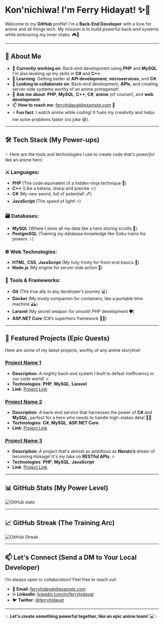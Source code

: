 # Kon'nichiwa! I'm **Ferry Hidayat**! ✨👾

Welcome to my **GitHub** profile! I'm a **Back-End Developer** with a love for anime and all things tech. My mission is to build powerful back-end systems while embracing my inner otaku. 🎮🌟

---

## 🚀 **About Me**

- 🔭 **Currently working on**: Back-end development using **PHP** and **MySQL**. I'm also leveling up my skills in **C#** and **C++**.
- 🌱 **Learning**: Getting better at **API development**, **microservices**, and **C#**.
- 👯 **Looking to collaborate on**: Back-end development, **APIs**, and creating server-side systems worthy of an anime protagonist!
- 💬 **Ask me about**: **PHP**, **MySQL**, **C++**, **C#**, **anime** (of course!), and **web development**.
- 📫 **How to reach me**: [ferryhidayat@example.com](mailto:ferryhidayat@example.com) 💌
- ⚡ **Fun fact**: I watch anime while coding! It fuels my creativity and helps me solve problems faster (no joke 😅).

---

## 🛠️ **Tech Stack (My Power-ups)**

✨ Here are the tools and technologies I use to create code that's *powerful* like an anime hero:

### ⚔️ **Languages**:
- **PHP** (The code equivalent of a hidden ninja technique 🥷)
- **C++** (Like a katana, sharp and precise ⚔️)
- **C#** (My new sword, full of potential! 🗡️)
- **JavaScript** (The speed of light! ⚡)

### 🗃️ **Databases**:
- **MySQL** (Where I store all my data like a hero storing scrolls 📜)
- **PostgreSQL** (Training my database knowledge like Goku trains his powers 💥)

### 🌐 **Web Technologies**:
- **HTML**, **CSS**, **JavaScript** (My holy trinity for front-end basics 🔮)
- **Node.js** (My engine for server-side action 🚀)

### 🔧 **Tools & Frameworks**:
- **Git** (The true ally in any developer’s journey 💻)
- **Docker** (My trusty companion for containers, like a portable time machine 🕰️)
- **Laravel** (My secret weapon for smooth PHP development 🛡️)
- **ASP.NET Core** (C#’s superhero framework 🦸‍♂️)

---

## 📂 **Featured Projects (Epic Quests)**

Here are some of my latest projects, worthy of any anime storyline!

### [**Project Name 1**](https://github.com/username/project1)
- **Description**: A mighty back-end system I built to defeat inefficiency in our code world! ⚔️
- **Technologies**: **PHP**, **MySQL**, **Laravel**
- **Link**: [Project Link](https://github.com/username/project1)

### [**Project Name 2**](https://github.com/username/project2)
- **Description**: A back-end service that harnesses the power of **C#** and **MySQL**, perfect for a hero who needs to handle high-stakes data! 🦸‍♂️
- **Technologies**: **C#**, **MySQL**, **ASP.NET Core**
- **Link**: [Project Link](https://github.com/username/project2)

### [**Project Name 3**](https://github.com/username/project3)
- **Description**: A project that's almost as ambitious as **Naruto’s** dream of becoming Hokage! It's my take on **RESTful APIs**. 🔥
- **Technologies**: **PHP**, **MySQL**, **JavaScript**
- **Link**: [Project Link](https://github.com/username/project3)

---

## 📊 **GitHub Stats (My Power Level)**

![GitHub stats](https://github-readme-stats.vercel.app/api?username=ferryhidayat&show_icons=true&theme=tokyonight&count_private=true)

---

## 📈 **GitHub Streak (The Training Arc)**

![GitHub Streak](https://github-readme-streak-stats.herokuapp.com/?user=ferryhidayat&theme=tokyonight)

---

## 📫 **Let's Connect (Send a DM to Your Local Developer)**

I’m always open to collaboration! Feel free to reach out:

- 📧 **Email**: [ferryhidayat@example.com](mailto:ferryhidayat@example.com)
- 🌐 **LinkedIn**: [linkedin.com/in/ferryhidayat](https://linkedin.com/in/ferryhidayat)
- 🐦 **Twitter**: [@ferryhidayat](https://twitter.com/ferryhidayat)

---

💥 **Let's create something powerful together, like an epic anime team!** 💻✨
